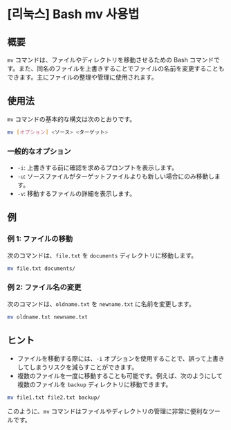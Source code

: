 # [리눅스] Bash mv 사용법

## 概要
`mv` コマンドは、ファイルやディレクトリを移動させるための Bash コマンドです。また、同名のファイルを上書きすることでファイルの名前を変更することもできます。主にファイルの整理や管理に使用されます。

## 使用法
`mv` コマンドの基本的な構文は次のとおりです。

```bash
mv [オプション] <ソース> <ターゲット>
```

### 一般的なオプション
- `-i`: 上書きする前に確認を求めるプロンプトを表示します。
- `-u`: ソースファイルがターゲットファイルよりも新しい場合にのみ移動します。
- `-v`: 移動するファイルの詳細を表示します。

## 例
### 例 1: ファイルの移動
次のコマンドは、`file.txt` を `documents` ディレクトリに移動します。

```bash
mv file.txt documents/
```

### 例 2: ファイル名の変更
次のコマンドは、`oldname.txt` を `newname.txt` に名前を変更します。

```bash
mv oldname.txt newname.txt
```

## ヒント
- ファイルを移動する際には、`-i` オプションを使用することで、誤って上書きしてしまうリスクを減らすことができます。
- 複数のファイルを一度に移動することも可能です。例えば、次のようにして複数のファイルを `backup` ディレクトリに移動できます。

```bash
mv file1.txt file2.txt backup/
```

このように、`mv` コマンドはファイルやディレクトリの管理に非常に便利なツールです。
